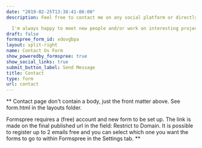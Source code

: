 ```yaml
---
date: "2019-02-25T13:38:41-06:00"
description: Feel free to contact me on any social platform or directly using this form.    

  I'm always happy to meet new people and/or work on interesting projects. 
draft: false
formspree_form_id: xdovgbpa
layout: split-right
name: Contact Us Form
show_poweredby_formspree: true
show_social_links: true
submit_button_label: Send Message
title: Contact
type: form
url: contact
---
```


** Contact page don't contain a body, just the front matter above.
See form.html in the layouts folder.

Formspree requires a (free) account and new form to be set up. The link is made on the final published url in the field: Restrict to Domain. It is possible to register up to 2 emails free and you can select which one you want the forms to go to within Formspree in the Settings tab.
**
